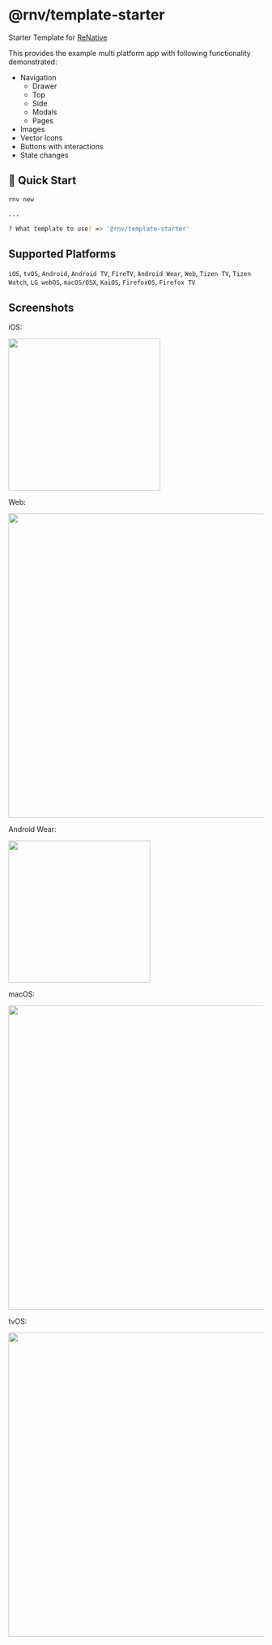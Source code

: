 # @rnv/template-starter

Starter Template for <a href="https://www.npmjs.com/package/renative">ReNative</a>

This provides the example multi platform app with following functionality demonstrated:

- Navigation
  - Drawer
  - Top
  - Side
  - Modals
  - Pages
- Images
- Vector Icons
- Buttons with interactions
- State changes


## 🚀 Quick Start

```bash
rnv new

...

? What template to use? => '@rnv/template-starter'

```

## Supported Platforms

`iOS`, `tvOS`, `Android`, `Android TV`, `FireTV`, `Android Wear`, `Web`, `Tizen TV`, `Tizen Watch`, `LG webOS`, `macOS/OSX`, `KaiOS`, `FirefoxOS`, `Firefox TV`

## Screenshots

iOS:

<img src="https://github.com/renative-org/renative/blob/develop/packages/template-starter/docs/ios.png" width="300px" />

Web:

<img src="https://github.com/renative-org/renative/blob/develop/packages/template-starter/docs/web.png" width="600px" />

Android Wear:

<img src="https://github.com/renative-org/renative/blob/develop/packages/template-starter/docs/androidwear.png" width="280px" />

macOS:

<img src="https://github.com/renative-org/renative/blob/develop/packages/template-starter/docs/macos.png" width="600px" />

tvOS:

<img src="https://github.com/renative-org/renative/blob/develop/packages/template-starter/docs/tvos.png" width="600px" />
